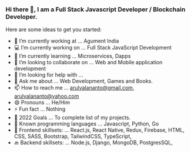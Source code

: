 ### Hi there 👋, I am a Full Stack Javascript Developer / Blockchain Developer.

Here are some ideas to get you started:

- 🔭 I’m currently working at ... Agument India
- 💻 I’m currently working on ... Full Stack JavaScript Development
- 🌱 I’m currently learning ... Microservices, Dapps
- 👯 I’m looking to collaborate on ... Web and Mobile application development
- 🤔 I’m looking for help with ... 
- 💬 Ask me about ... Web Development, Games and Books.
- 📫 How to reach me ... arulvalananto@gmail.com, arulvalananto@yahoo.com 
- 😄 Pronouns ...  He/Him
- ⚡ Fun fact ... Nothing
- 🤗 2022 Goals ... To complete list of my projects.
- 🤖 Known programming languages ... Javascript, Python, Go
- 🚀 Frontend skillsets: ... React.js, React Native, Redux, Firebase, HTML, CSS, SASS, Bootstrap, TailwindCSS, TypeScript, 
- 🔙 Backend skillsets: ... Node.js, Django, MongoDB, PostgresSQL,
